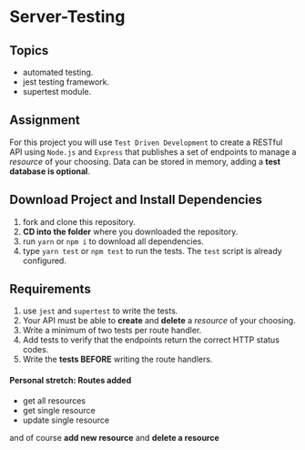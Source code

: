 # Server-Testing

## Topics

- automated testing.
- jest testing framework.
- supertest module.

## Assignment

For this project you will use `Test Driven Development` to create a RESTful API using `Node.js` and `Express` that publishes a set of endpoints to manage a _resource_ of your choosing. Data can be stored in memory, adding a **test database is optional**.

## Download Project and Install Dependencies

1.  fork and clone this repository.
2.  **CD into the folder** where you downloaded the repository.
3.  run `yarn` or `npm i` to download all dependencies.
4.  type `yarn test` or `npm test` to run the tests. The `test` script is already configured.

## Requirements

1.  use `jest` and `supertest` to write the tests.
2.  Your API must be able to **create** and **delete** a _resource_ of your choosing.
3.  Write a minimum of two tests per route handler.
4.  Add tests to verify that the endpoints return the correct HTTP status codes.
5.  Write the **tests BEFORE** writing the route handlers.

#### Personal stretch: Routes added
- get all resources
- get single resource
- update single resource

and of course **add new resource** and **delete a resource**